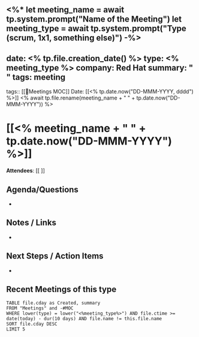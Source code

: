 <%*
	let meeting_name = await tp.system.prompt("Name of the Meeting")
	let meeting_type = await tp.system.prompt("Type (scrum, 1x1, something else)")
-%>
---
date: <% tp.file.creation_date() %>
type: <% meeting_type %>
company: Red Hat
summary: " "
tags: meeting
---

tags:: [[📅Meetings MOC]]
Date: [[<% tp.date.now("DD-MMM-YYYY, dddd") %>]]
<% await tp.file.rename(meeting_name + " " + tp.date.now("DD-MMM-YYYY")) %>
# [[<% meeting_name + " " + tp.date.now("DD-MMM-YYYY") %>]]

**Attendees**: [[ ]] 

## Agenda/Questions
- 

## Notes / Links
- 

## Next Steps / Action Items
- 

## Recent Meetings of this type
```dataview
TABLE file.cday as Created, summary
FROM "Meetings" and -#MOC
WHERE lower(type) = lower("<%meeting_type%>") AND file.ctime >= date(today) - dur(10 days) AND file.name != this.file.name
SORT file.cday DESC
LIMIT 5
```
